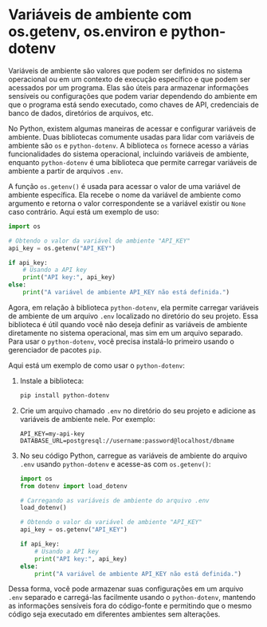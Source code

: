 # Variáveis de ambiente com os.getenv, os.environ e python-dotenv

Variáveis de ambiente são valores que podem ser definidos no sistema operacional ou em um contexto de execução específico e que podem ser acessados por um programa. Elas são úteis para armazenar informações sensíveis ou configurações que podem variar dependendo do ambiente em que o programa está sendo executado, como chaves de API, credenciais de banco de dados, diretórios de arquivos, etc.

No Python, existem algumas maneiras de acessar e configurar variáveis de ambiente. Duas bibliotecas comumente usadas para lidar com variáveis de ambiente são `os` e `python-dotenv`. A biblioteca `os` fornece acesso a várias funcionalidades do sistema operacional, incluindo variáveis de ambiente, enquanto `python-dotenv` é uma biblioteca que permite carregar variáveis de ambiente a partir de arquivos `.env`.

A função `os.getenv()` é usada para acessar o valor de uma variável de ambiente específica. Ela recebe o nome da variável de ambiente como argumento e retorna o valor correspondente se a variável existir ou `None` caso contrário. Aqui está um exemplo de uso:

```python
import os

# Obtendo o valor da variável de ambiente "API_KEY"
api_key = os.getenv("API_KEY")

if api_key:
    # Usando a API key
    print("API key:", api_key)
else:
    print("A variável de ambiente API_KEY não está definida.")
```

Agora, em relação à biblioteca `python-dotenv`, ela permite carregar variáveis de ambiente de um arquivo `.env` localizado no diretório do seu projeto. Essa biblioteca é útil quando você não deseja definir as variáveis de ambiente diretamente no sistema operacional, mas sim em um arquivo separado. Para usar o `python-dotenv`, você precisa instalá-lo primeiro usando o gerenciador de pacotes `pip`.

Aqui está um exemplo de como usar o `python-dotenv`:

1. Instale a biblioteca:

   ```bash
   pip install python-dotenv
   ```

2. Crie um arquivo chamado `.env` no diretório do seu projeto e adicione as variáveis de ambiente nele. Por exemplo:

   ```
   API_KEY=my-api-key
   DATABASE_URL=postgresql://username:password@localhost/dbname
   ```

3. No seu código Python, carregue as variáveis de ambiente do arquivo `.env` usando `python-dotenv` e acesse-as com `os.getenv()`:

   ```python
   import os
   from dotenv import load_dotenv

   # Carregando as variáveis de ambiente do arquivo .env
   load_dotenv()

   # Obtendo o valor da variável de ambiente "API_KEY"
   api_key = os.getenv("API_KEY")

   if api_key:
       # Usando a API key
       print("API key:", api_key)
   else:
       print("A variável de ambiente API_KEY não está definida.")
   ```

Dessa forma, você pode armazenar suas configurações em um arquivo `.env` separado e carregá-las facilmente usando o `python-dotenv`, mantendo as informações sensíveis fora do código-fonte e permitindo que o mesmo código seja executado em diferentes ambientes sem alterações.
